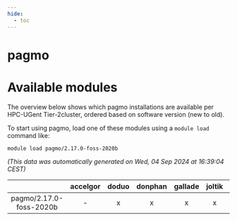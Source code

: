 ```yaml
---
hide:
  - toc
---
```


pagmo
=====

# Available modules


The overview below shows which pagmo installations are available per HPC-UGent Tier-2cluster, ordered based on software version (new to old).

To start using pagmo, load one of these modules using a `module load` command like:

```shell
module load pagmo/2.17.0-foss-2020b
```

*(This data was automatically generated on Wed, 04 Sep 2024 at 16:39:04 CEST)*  

| |accelgor|doduo|donphan|gallade|joltik|shinx|skitty|
| :---: | :---: | :---: | :---: | :---: | :---: | :---: | :---: |
|pagmo/2.17.0-foss-2020b|-|x|x|x|x|-|x|
